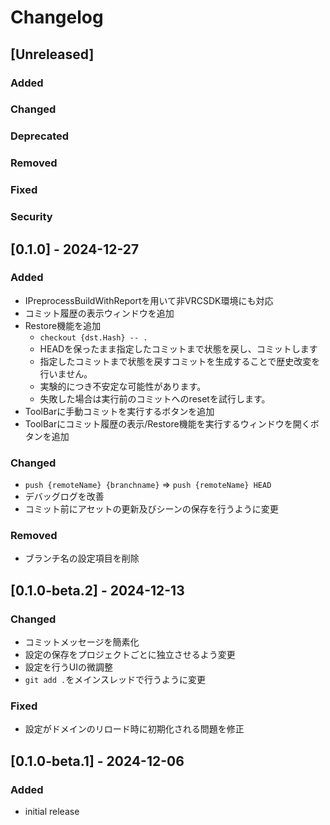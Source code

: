 # Changelog

## [Unreleased]
### Added

### Changed

### Deprecated

### Removed

### Fixed

### Security

## [0.1.0] - 2024-12-27
### Added
- IPreprocessBuildWithReportを用いて非VRCSDK環境にも対応
- コミット履歴の表示ウィンドウを追加
- Restore機能を追加
    - `checkout {dst.Hash} -- .`
    - HEADを保ったまま指定したコミットまで状態を戻し、コミットします
    - 指定したコミットまで状態を戻すコミットを生成することで歴史改変を行いません。
    - 実験的につき不安定な可能性があります。
    - 失敗した場合は実行前のコミットへのresetを試行します。
- ToolBarに手動コミットを実行するボタンを追加
- ToolBarにコミット履歴の表示/Restore機能を実行するウィンドウを開くボタンを追加

### Changed
- `push {remoteName} {branchname}` =>  `push {remoteName} HEAD`
- デバッグログを改善
- コミット前にアセットの更新及びシーンの保存を行うように変更

### Removed
- ブランチ名の設定項目を削除

## [0.1.0-beta.2] - 2024-12-13
### Changed
- コミットメッセージを簡素化
- 設定の保存をプロジェクトごとに独立させるよう変更
- 設定を行うUIの微調整
- `git add .`をメインスレッドで行うように変更

### Fixed
- 設定がドメインのリロード時に初期化される問題を修正

## [0.1.0-beta.1] - 2024-12-06
### Added
- initial release